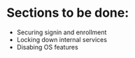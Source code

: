 # Sections to be done:
- Securing signin and enrollment 
- Locking down internal services
- Disabing OS features 
